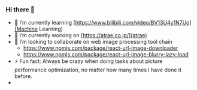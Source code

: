 ### Hi there 👋
- 🌱 I’m currently learning [https://www.bilibili.com/video/BV13U4y1N7Uo](Machine Learning)
- 🔭 I’m currently working on [https://atrae.co.jp/](atrae)
- 👯 I’m looking to collaborate on web image processing tool chain
  -  https://www.npmjs.com/package/react-url-image-downloader
  -  https://www.npmjs.com/package/react-url-image-blurry-lazy-load
- ⚡ Fun fact: Always be crazy when doing tasks about picture performance optimization, no matter how many times I have done it before.
- <!-- - 😄 Pronouns: ... -->

